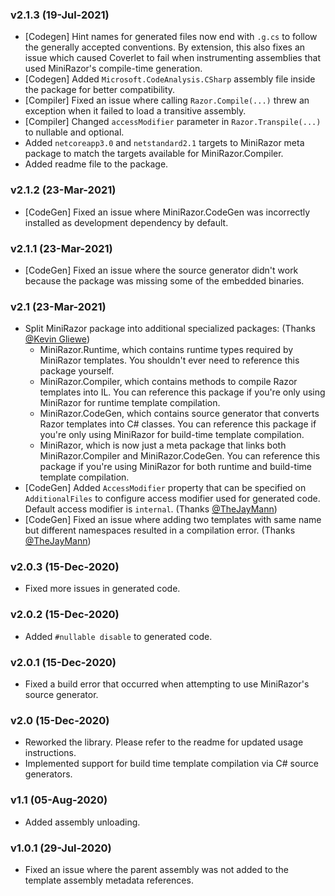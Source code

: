 ### v2.1.3 (19-Jul-2021)

- [Codegen] Hint names for generated files now end with `.g.cs` to follow the generally accepted conventions. By extension, this also fixes an issue which caused Coverlet to fail when instrumenting assemblies that used MiniRazor's compile-time generation.
- [Codegen] Added `Microsoft.CodeAnalysis.CSharp` assembly file inside the package for better compatibility.
- [Compiler] Fixed an issue where calling `Razor.Compile(...)` threw an exception when it failed to load a transitive assembly.
- [Compiler] Changed `accessModifier` parameter in `Razor.Transpile(...)` to nullable and optional.
- Added `netcoreapp3.0` and `netstandard2.1` targets to MiniRazor meta package to match the targets available for MiniRazor.Compiler.
- Added readme file to the package.

### v2.1.2 (23-Mar-2021)

- [CodeGen] Fixed an issue where MiniRazor.CodeGen was incorrectly installed as development dependency by default.

### v2.1.1 (23-Mar-2021)

- [CodeGen] Fixed an issue where the source generator didn't work because the package was missing some of the embedded binaries.

### v2.1 (23-Mar-2021)

- Split MiniRazor package into additional specialized packages: (Thanks [@Kevin Gliewe](https://github.com/KevinGliewe))
  - MiniRazor.Runtime, which contains runtime types required by MiniRazor templates. You shouldn't ever need to reference this package yourself.
  - MiniRazor.Compiler, which contains methods to compile Razor templates into IL. You can reference this package if you're only using MiniRazor for runtime template compilation.
  - MiniRazor.CodeGen, which contains source generator that converts Razor templates into C# classes. You can reference this package if you're only using MiniRazor for build-time template compilation.
  - MiniRazor, which is now just a meta package that links both MiniRazor.Compiler and MiniRazor.CodeGen. You can reference this package if you're using MiniRazor for both runtime and build-time template compilation.
- [CodeGen] Added `AccessModifier` property that can be specified on `AdditionalFiles` to configure access modifier used for generated code. Default access modifier is `internal`. (Thanks [@TheJayMann](https://github.com/TheJayMann))
- [CodeGen] Fixed an issue where adding two templates with same name but different namespaces resulted in a compilation error. (Thanks [@TheJayMann](https://github.com/TheJayMann))

### v2.0.3 (15-Dec-2020)

- Fixed more issues in generated code.

### v2.0.2 (15-Dec-2020)

- Added `#nullable disable` to generated code.

### v2.0.1 (15-Dec-2020)

- Fixed a build error that occurred when attempting to use MiniRazor's source generator.

### v2.0 (15-Dec-2020)

- Reworked the library. Please refer to the readme for updated usage instructions.
- Implemented support for build time template compilation via C# source generators.

### v1.1 (05-Aug-2020)

- Added assembly unloading.

### v1.0.1 (29-Jul-2020)

- Fixed an issue where the parent assembly was not added to the template assembly metadata references.
